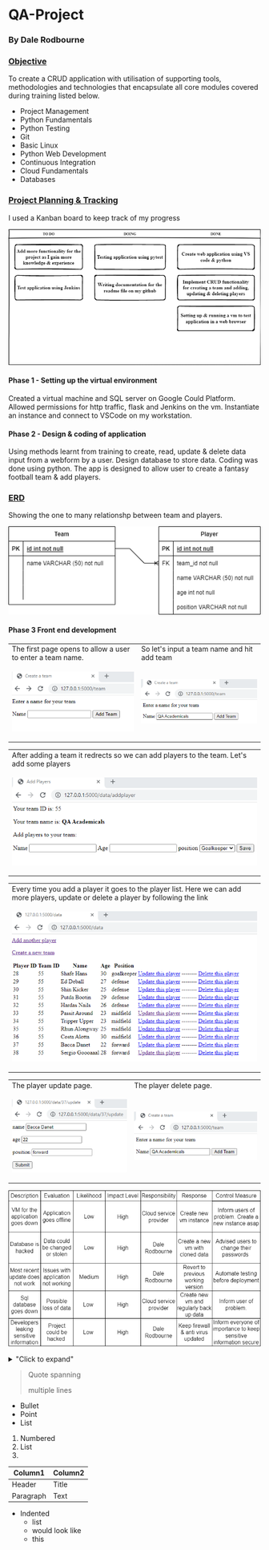 # QA-Project

<h3>By Dale Rodbourne</h3>

<h3><u>Objective</u></h3>

To create a CRUD application with utilisation of supporting tools,
methodologies and technologies that encapsulate all core modules
covered during training listed below.

* Project Management
* Python Fundamentals
* Python Testing
* Git
* Basic Linux
* Python Web Development
* Continuous Integration
* Cloud Fundamentals
* Databases

<h3><u>Project Planning & Tracking</u></h3>
I used a Kanban board to keep track of my progress
<p>
<img src="https://github.com/drodbourne/dalerep/blob/main/Kanban%20Board.drawio.png">
</p>
<h4>Phase 1 - Setting up the virtual environment</h4>

Created a virtual machine and SQL server on Google Could Platform. Allowed permissions for http traffic, flask and Jenkins on the vm. Instantiate an instance and connect to VSCode on my workstation.

<h4>Phase 2 - Design & coding of application</h4>

 Using methods learnt from training to create, read, update & delete data input from a webform by a user. Design database to store data. Coding was done using python.
 The app is designed to allow user to create a fantasy football team & add players.

<h3><u>ERD</u></h3>
Showing the one to many relationshp between team and players.
<p>
<img src="https://raw.githubusercontent.com/drodbourne/dalerep/abdd36170493bf13e8193f90b4d960bf19bdb54d/Database%20diagram.drawio.png">
</p>

<h4>Phase 3 Front end development </h4>
<table>
    <tr>
    <td>The first page opens to allow a user to enter a team name.</td>
    <td>So let's input a team name and hit add team</td>
    
  </tr>
  <tr>
    <td><p>
<img src="https://github.com/drodbourne/dalerep/blob/main/Addteam.png">
</p></td>
    <td><p>
<img src="https://github.com/drodbourne/dalerep/blob/main/AddteamData.png">
</p>
</td>
      </tr>
</table>
<table>
    <tr>
    <td>After adding a team it redrects so we can add players to the team. Let's add some players</td>
    </tr>
  <tr>
    <td><p>
<img src="https://github.com/drodbourne/dalerep/blob/main/AddPlayers.png">
</p></td>
 </tr>
</table>


<table>
    <tr>
    <td>Every time you add a player it goes to the player list. Here we can add more players, update or delete a player by following the link</td>
    </tr>
  <tr>
    <td><p>
<img src="https://github.com/drodbourne/dalerep/blob/main/PlayerList.png">
</p></td>
 </tr>
</table>

<table>
    <tr>
    <td>The player update page.</td>
    <td>The player delete page.</td>
    
  </tr>
  <tr>
    <td><p>
<img src="https://github.com/drodbourne/dalerep/blob/main/PlayerUpdate.png">
</p></td>
    <td><p>
<img src="https://github.com/drodbourne/dalerep/blob/main/AddteamData.png">
</p>
</td>
      </tr>
</table>



<p>
<img src=https://github.com/drodbourne/QA-Project/blob/main/Risk%20Assesment.drawio.png>
</p>


<details>
<summary>"Click to expand"</summary>
this is hidden
</details>

> Quote spanning
>
>
> multiple lines
* Bullet
* Point
* List

1. Numbered
2. List
3. 


| Column1     | Column2     |
| ----------- | ----------- |
| Header      | Title       |
| Paragraph   | Text        |

* Indented
    * list
    * would look like
     * this


